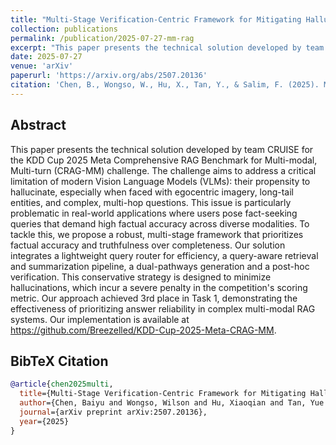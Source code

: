 ```yaml
---
title: "Multi-Stage Verification-Centric Framework for Mitigating Hallucination in Multi-Modal RAG"
collection: publications
permalink: /publication/2025-07-27-mm-rag
excerpt: "This paper presents the technical solution developed by team CRUISE for the KDD Cup 2025 Meta Comprehensive RAG Benchmark for Multi-modal, Multi-turn (CRAG-MM) challenge. The challenge aims to address a critical limitation of modern Vision Language Models (VLMs): their propensity to hallucinate, especially when faced with egocentric imagery, long-tail entities, and complex, multi-hop questions. This issue is particularly problematic in real-world applications where users pose fact-seeking queries that demand high factual accuracy across diverse modalities. To tackle this, we propose a robust, multi-stage framework that prioritizes factual accuracy and truthfulness over completeness. Our solution integrates a lightweight query router for efficiency, a query-aware retrieval and summarization pipeline, a dual-pathways generation and a post-hoc verification. This conservative strategy is designed to minimize hallucinations, which incur a severe penalty in the competition's scoring metric. Our approach achieved 3rd place in Task 1, demonstrating the effectiveness of prioritizing answer reliability in complex multi-modal RAG systems. Our implementation is available at https://github.com/Breezelled/KDD-Cup-2025-Meta-CRAG-MM."
date: 2025-07-27
venue: 'arXiv'
paperurl: 'https://arxiv.org/abs/2507.20136'
citation: 'Chen, B., Wongso, W., Hu, X., Tan, Y., & Salim, F. (2025). Multi-Stage Verification-Centric Framework for Mitigating Hallucination in Multi-Modal RAG. <i>arXiv preprint arXiv:2507.20136</i>.'
---
```


## Abstract

This paper presents the technical solution developed by team CRUISE for the KDD Cup 2025 Meta Comprehensive RAG Benchmark for Multi-modal, Multi-turn (CRAG-MM) challenge. The challenge aims to address a critical limitation of modern Vision Language Models (VLMs): their propensity to hallucinate, especially when faced with egocentric imagery, long-tail entities, and complex, multi-hop questions. This issue is particularly problematic in real-world applications where users pose fact-seeking queries that demand high factual accuracy across diverse modalities. To tackle this, we propose a robust, multi-stage framework that prioritizes factual accuracy and truthfulness over completeness. Our solution integrates a lightweight query router for efficiency, a query-aware retrieval and summarization pipeline, a dual-pathways generation and a post-hoc verification. This conservative strategy is designed to minimize hallucinations, which incur a severe penalty in the competition's scoring metric. Our approach achieved 3rd place in Task 1, demonstrating the effectiveness of prioritizing answer reliability in complex multi-modal RAG systems. Our implementation is available at https://github.com/Breezelled/KDD-Cup-2025-Meta-CRAG-MM.

## BibTeX Citation

```bibtex
@article{chen2025multi,
  title={Multi-Stage Verification-Centric Framework for Mitigating Hallucination in Multi-Modal RAG},
  author={Chen, Baiyu and Wongso, Wilson and Hu, Xiaoqian and Tan, Yue and Salim, Flora},
  journal={arXiv preprint arXiv:2507.20136},
  year={2025}
}
```
